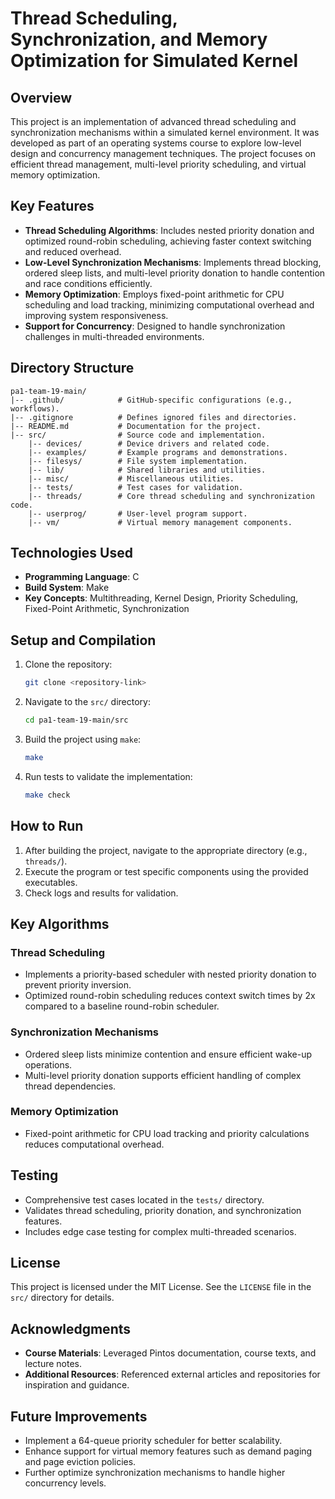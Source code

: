 # Thread Scheduling, Synchronization, and Memory Optimization for Simulated Kernel

## Overview
This project is an implementation of advanced thread scheduling and synchronization mechanisms within a simulated kernel environment. It was developed as part of an operating systems course to explore low-level design and concurrency management techniques. The project focuses on efficient thread management, multi-level priority scheduling, and virtual memory optimization.

## Key Features
- **Thread Scheduling Algorithms**: Includes nested priority donation and optimized round-robin scheduling, achieving faster context switching and reduced overhead.
- **Low-Level Synchronization Mechanisms**: Implements thread blocking, ordered sleep lists, and multi-level priority donation to handle contention and race conditions efficiently.
- **Memory Optimization**: Employs fixed-point arithmetic for CPU scheduling and load tracking, minimizing computational overhead and improving system responsiveness.
- **Support for Concurrency**: Designed to handle synchronization challenges in multi-threaded environments.

## Directory Structure
```
pa1-team-19-main/
|-- .github/            # GitHub-specific configurations (e.g., workflows).
|-- .gitignore          # Defines ignored files and directories.
|-- README.md           # Documentation for the project.
|-- src/                # Source code and implementation.
    |-- devices/        # Device drivers and related code.
    |-- examples/       # Example programs and demonstrations.
    |-- filesys/        # File system implementation.
    |-- lib/            # Shared libraries and utilities.
    |-- misc/           # Miscellaneous utilities.
    |-- tests/          # Test cases for validation.
    |-- threads/        # Core thread scheduling and synchronization code.
    |-- userprog/       # User-level program support.
    |-- vm/             # Virtual memory management components.
```

## Technologies Used
- **Programming Language**: C
- **Build System**: Make
- **Key Concepts**: Multithreading, Kernel Design, Priority Scheduling, Fixed-Point Arithmetic, Synchronization

## Setup and Compilation
1. Clone the repository:
   ```bash
   git clone <repository-link>
   ```
2. Navigate to the `src/` directory:
   ```bash
   cd pa1-team-19-main/src
   ```
3. Build the project using `make`:
   ```bash
   make
   ```
4. Run tests to validate the implementation:
   ```bash
   make check
   ```

## How to Run
1. After building the project, navigate to the appropriate directory (e.g., `threads/`).
2. Execute the program or test specific components using the provided executables.
3. Check logs and results for validation.

## Key Algorithms
### Thread Scheduling
- Implements a priority-based scheduler with nested priority donation to prevent priority inversion.
- Optimized round-robin scheduling reduces context switch times by 2x compared to a baseline round-robin scheduler.

### Synchronization Mechanisms
- Ordered sleep lists minimize contention and ensure efficient wake-up operations.
- Multi-level priority donation supports efficient handling of complex thread dependencies.

### Memory Optimization
- Fixed-point arithmetic for CPU load tracking and priority calculations reduces computational overhead.

## Testing
- Comprehensive test cases located in the `tests/` directory.
- Validates thread scheduling, priority donation, and synchronization features.
- Includes edge case testing for complex multi-threaded scenarios.

## License
This project is licensed under the MIT License. See the `LICENSE` file in the `src/` directory for details.

## Acknowledgments
- **Course Materials**: Leveraged Pintos documentation, course texts, and lecture notes.
- **Additional Resources**: Referenced external articles and repositories for inspiration and guidance.

## Future Improvements
- Implement a 64-queue priority scheduler for better scalability.
- Enhance support for virtual memory features such as demand paging and page eviction policies.
- Further optimize synchronization mechanisms to handle higher concurrency levels.



